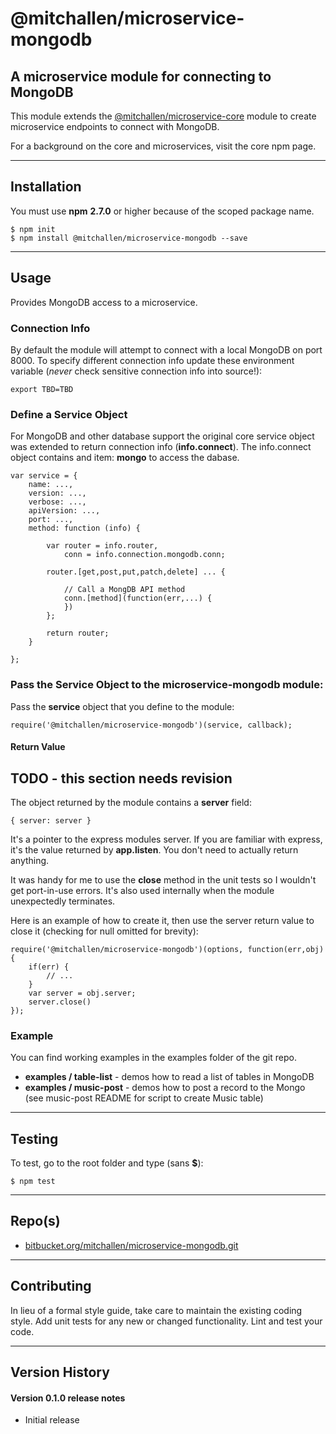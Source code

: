 @mitchallen/microservice-mongodb
=================================

A microservice module for connecting to MongoDB
----------------------------------------------------
This module extends the [@mitchallen/microservice-core](https://www.npmjs.com/package/@mitchallen/microservice-core) module to create microservice endpoints to connect with MongoDB.

For a background on the core and microservices, visit the core npm page.

* * *

## Installation

You must use __npm__ __2.7.0__ or higher because of the scoped package name.

    $ npm init
    $ npm install @mitchallen/microservice-mongodb --save
  
* * *

## Usage

Provides MongoDB access to a microservice.

### Connection Info

By default the module will attempt to connect with a local MongoDB on port 8000. To specify different connection info update these environment variable (*never* check sensitive connection info into source!):

    export TBD=TBD

### Define a Service Object

For MongoDB and other database support the original core service object was extended to return connection info (__info.connect__).  The info.connect object contains and item: __mongo__ to access the dabase.

    var service = {
    	name: ...,
    	version: ...,
    	verbose: ...,
    	apiVersion: ...,
    	port: ...,
    	method: function (info) {
    	
    		var router = info.router,
                conn = info.connection.mongodb.conn;
    		
    		router.[get,post,put,patch,delete] ... { 
    		   
				// Call a MongDB API method
				conn.[method](function(err,...) {
				})
    		};
    		
			return router;
    	}

    };
    
    
### Pass the Service Object to the microservice-mongodb module:

Pass the __service__ object that you define to the module:

    require('@mitchallen/microservice-mongodb')(service, callback);
        
#### Return Value

## TODO - this section needs revision

The object returned by the module contains a __server__ field:

    { server: server }

It's a pointer to the express modules server. If you are familiar with express, it's the value returned by __app.listen__. You don't need to actually return anything. 

It was handy for me to use the __close__ method in the unit tests so I wouldn't get port-in-use errors. It's also used internally when the module unexpectedly terminates.

Here is an example of how to create it, then use the server return value to close it (checking for null omitted for brevity):

    require('@mitchallen/microservice-mongodb')(options, function(err,obj) {
        if(err) {
        	// ...
        }
        var server = obj.server;
        server.close()
    });


### Example

You can find working examples in the examples folder of the git repo.

* __examples / table-list__ - demos how to read a list of tables in MongoDB
* __examples / music-post__ - demos how to post a record to the Mongo (see music-post README for script to create Music table)


* * *

## Testing

To test, go to the root folder and type (sans __$__):

    $ npm test
   
* * *
 
## Repo(s)

* [bitbucket.org/mitchallen/microservice-mongodb.git](https://bitbucket.org/mitchallen/microservice-mongodb.git)

* * *

## Contributing

In lieu of a formal style guide, take care to maintain the existing coding style.
Add unit tests for any new or changed functionality. Lint and test your code.

* * *

## Version History

#### Version 0.1.0 release notes

* Initial release